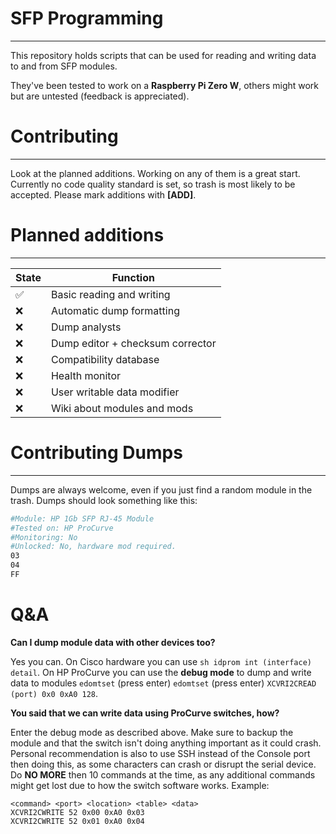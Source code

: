 # SFP Programming
---
This repository holds scripts that can be used for reading and writing data to and from SFP modules.

They've been tested to work on a **Raspberry Pi Zero W**, others might work but are untested (feedback is appreciated).


# Contributing
---
Look at the planned additions. Working on any of them is a great start. Currently no code quality standard is set, so trash is most likely to be accepted. Please mark additions with **[ADD]**. 

# Planned additions
---
| State        | Function                        |
|------------- | ------------------------------- |
|✅            | Basic reading and writing       |
|❌            | Automatic dump formatting       |
|❌            | Dump analysts                   |
|❌            | Dump editor + checksum corrector|
|❌            | Compatibility database          |
|❌            | Health monitor                  |
|❌            | User writable data modifier     |
|❌            | Wiki about modules and mods     |

# Contributing Dumps
---
Dumps are always welcome, even if you just find a random module in the trash.
Dumps should look something like this:
```bash
#Module: HP 1Gb SFP RJ-45 Module
#Tested on: HP ProCurve
#Monitoring: No
#Unlocked: No, hardware mod required.
03
04
FF
```

# Q&A
**Can I dump module data with other devices too?**

Yes you can. On Cisco hardware you can use ``sh idprom int (interface) detail``.
On HP ProCurve you can use the **debug mode** to dump and write data to modules ``edomtset`` (press enter) ``edomtset`` (press enter) ``XCVRI2CREAD (port) 0x0 0xA0 128``.

**You said that we can write data using ProCurve switches, how?**

Enter the debug mode as described above. Make sure to backup the module and that the switch isn't doing anything important as it could crash. Personal recommendation is also to use SSH instead of the Console port then doing this, as some characters can crash or disrupt the serial device. Do **NO MORE** then 10 commands at the time, as any additional commands might get lost due to how the switch software works.
Example: 
```
<command> <port> <location> <table> <data>
XCVRI2CWRITE 52 0x00 0xA0 0x03
XCVRI2CWRITE 52 0x01 0xA0 0x04
```
